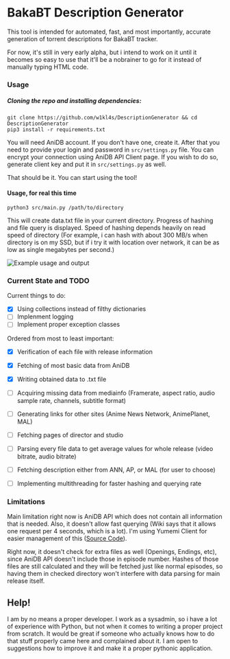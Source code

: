 # BakaBT Description Generator
This tool is intended for automated, fast, and most importantly, accurate generation of torrent descriptions for BakaBT tracker.

For now, it's still in very early alpha, but i intend to work on it until it becomes so easy to use that it'll be a nobrainer to go for it instead of manually typing HTML code.

### Usage
##### Cloning the repo and installing dependencies: 

    git clone https://github.com/w1kl4s/DescriptionGenerator && cd DescriptionGenerator
    pip3 install -r requirements.txt
You will need AniDB account. If you don't have one, create it. After that you need to provide your login and password in `src/settings.py` file.
You can encrypt your connection using AniDB API Client page. If you wish to do so, generate client key and put it in `src/settings.py` as well.

That should be it. You can start using the tool!
#### Usage, for real this time
    python3 src/main.py /path/to/directory
This will create data.txt file in your current directory. Progress of hashing and file query is displayed.
Speed of hashing depends heavily on read speed of directory (For example, i can hash with about 300 MB/s when directory is on my SSD, but if i try it with location over network, it can be as low as single megabytes per second.)

![Example usage and output](https://i.imgur.com/M6bYfTS.png)

### Current State and TODO
Current things to do:
- [x] Using collections instead of filthy dictionaries
- [ ] Implenment logging
- [ ] Implement proper exception classes

Ordered from most to least important: 

- [x] Verification of each file with release information

- [x] Fetching of most basic data from AniDB

- [x] Writing obtained data to .txt file

- [ ] Acquiring missing data from mediainfo (Framerate, aspect ratio, audio sample rate, channels, subtitle format)

- [ ] Generating links for other sites (Anime News Network, AnimePlanet, MAL)

- [ ] Fetching pages of director and studio

- [ ] Parsing every file data to get average values for whole release (video bitrate, audio bitrate)

- [ ] Fetching description either from ANN, AP, or MAL (for user to choose)

- [ ] Implementing multithreading for faster hashing and querying rate
### Limitations
Main limitation right now is AniDB API which does not contain all information that is needed. Also, it doesn't allow fast querying (Wiki says that it allows one request per 4 seconds, which is a lot). I'm using Yumemi Client for easier management of this ([Source Code](https://github.com/fpob/yumemi)).

Right now, it doesn't check for extra files as well (Openings, Endings, etc), since AniDB API doesn't include those in episode number. Hashes of those files are still calculated and they will be fetched just like normal episodes, so having them in checked directory won't interfere with data parsing for main release itself.

## Help!

I am by no means a proper developer. I work as a sysadmin, so i have a lot of experience with Python, but not when it comes to writing a proper project from scratch. It would be great if someone who actually knows how to do that stuff properly came here and complained about it. I am open to suggestions how to improve it and make it a proper pythonic application.

